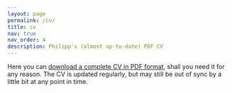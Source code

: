 ```yaml
---
layout: page
permalink: /cv/
title: cv
nav: true
nav_order: 4
description: Philipp's (almost up-to-date) PDF CV
---
```


Here you can [download a complete CV in PDF format](/assets/cv/cv.pdf), shall you need it for any reason. The CV is updated regularly, but may still be out of sync by a little bit at any point in time.
